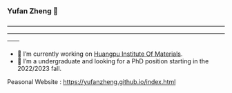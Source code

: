 ### Yufan Zheng 👋

——————————————————————————————————————————————————————————————————————————

- 🔭 I’m currently working on [Huangpu Institute Of Materials](https://www.ciachiam.cn/###).
- 🌱 I’m a undergraduate and looking for a PhD position starting in the 2022/2023 fall.


Peasonal Website : https://yufanzheng.github.io/index.html


<!--
**YufanZheng/YufanZheng** is a ✨ _special_ ✨ repository because its `README.md` (this file) appears on your GitHub profile.

Here are some ideas to get you started:

- 🔭 I’m currently working on ...
- 🌱 I’m currently learning ...
- 👯 I’m looking to collaborate on ...
- 🤔 I’m looking for help with ...
- 💬 Ask me about ...
- 📫 How to reach me: ...
- 😄 Pronouns: ...
- ⚡ Fun fact: ...
-->
